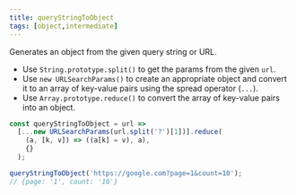 ```yaml
---
title: queryStringToObject
tags: [object,intermediate]
---
```


Generates an object from the given query string or URL.

- Use `String.prototype.split()` to get the params from the given `url`.
- Use `new URLSearchParams()` to create an appropriate object and convert it to an array of key-value pairs using the spread operator (`...`).
- Use `Array.prototype.reduce()` to convert the array of key-value pairs into an object.

```js
const queryStringToObject = url =>
  [...new URLSearchParams(url.split('?')[1])].reduce(
    (a, [k, v]) => ((a[k] = v), a),
    {}
  );
```

```js
queryStringToObject('https://google.com?page=1&count=10');
// {page: '1', count: '10'}
```
